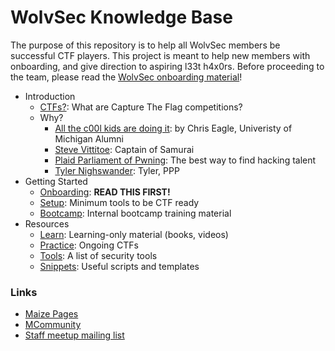 # WolvSec Knowledge Base
The purpose of this repository is to help all WolvSec members be successful CTF players. This project is meant to help new members with onboarding, and give direction to aspiring l33t h4x0rs. Before proceeding to the team, please read the [WolvSec onboarding material](onboarding.md)!

* Introduction
	* [CTFs?](https://www.youtube.com/watch?v=8ev9ZX9J45A): What are Capture The Flag competitions?
	* Why?
		* [All the c00l kids are doing it](https://www.youtube.com/watch?v=t1w08LLKn5Y): by Chris Eagle, Univeristy of Michigan Alumni
		* [Steve Vittitoe](https://www.youtube.com/watch?v=ECMExVt1lbI): Captain of Samurai
		* [Plaid Parliament of Pwning](https://www.youtube.com/watch?v=6vj96QetfTg&start=1545&end=1988&autoplay=1): The best way to find hacking talent
		* [Tyler Nighswander](https://www.youtube.com/watch?v=-r-B1uOj0W4): Tyler, PPP
* Getting Started
	* [Onboarding](onboarding.md): <b>READ THIS FIRST!</b>  
	* [Setup](setup.md): Minimum tools to be CTF ready
	* [Bootcamp](https://gitlab.umich.edu/wolvsec/wolvsec-bootcamp): Internal bootcamp training material
* Resources
	* [Learn](learnonly.md): Learning-only material (books, videos)
	* [Practice](ongoing.md): Ongoing CTFs
	* [Tools](tools.md): A list of security tools
	* [Snippets](https://gitlab.umich.edu/wolvsec/ctf-snippet-toolbox): Useful scripts and templates

<h3>Links</h3>

* [Maize Pages](https://maizepages.umich.edu/organization/wolverinesec)
* [MCommunity](https://mcommunity.umich.edu/#group:w01verines)
* [Staff meetup mailing list](https://mcommunity.umich.edu/#group:wolvsec%20staff)

